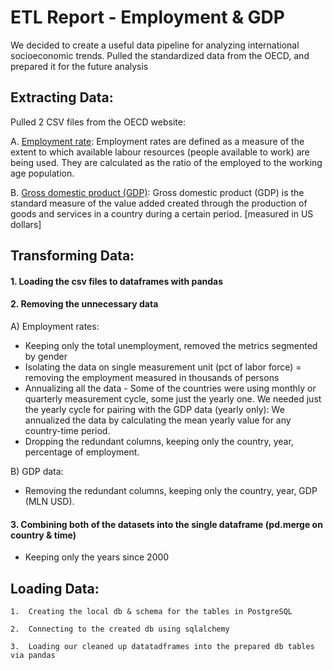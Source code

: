 # ETL Report - Employment & GDP

We decided to create a useful data pipeline for analyzing international socioeconomic trends. Pulled the standardized data from the OECD, and prepared it for the future analysis

## Extracting Data:

Pulled 2 CSV files from the OECD website:
    

A.  [Employment rate](https://data.oecd.org/emp/employment-rate.htm): Employment rates are defined as a measure of the extent to which available labour resources (people available to work) are being used. They are calculated as the ratio of the employed to the working age population.
    
B.  [Gross domestic product (GDP)](https://data.oecd.org/gdp/gross-domestic-product-gdp.htm): Gross domestic product (GDP) is the standard measure of the value added created through the production of goods and services in a country during a certain period. [measured in US dollars]
    

## Transforming Data:

#### 1.  Loading the csv files to dataframes with pandas
    
#### 2.  Removing the unnecessary data
    

A)  Employment rates:
    
 -   Keeping only the total unemployment, removed the metrics segmented by gender
 -   Isolating the data on single measurement unit (pct of labor force) = removing the employment measured in thousands of persons
 -   Annualizing all the data
    -  Some of the countries were using monthly or quarterly measurement cycle, some just the yearly one. We needed just the yearly cycle for pairing with the GDP data (yearly only): We annualized the data by calculating the mean yearly value for any country-time period.
 - Dropping the redundant columns, keeping only the country, year, percentage of employment.
    

B)  GDP data:
    
- Removing the redundant columns, keeping only the country, year, GDP (MLN USD).
    

#### 3.  Combining both of the datasets into the single dataframe (pd.merge on country & time)
    
-  Keeping only the years since 2000
    

## Loading Data:

    1.  Creating the local db & schema for the tables in PostgreSQL
    
    2.  Connecting to the created db using sqlalchemy
    
    3.  Loading our cleaned up datatadframes into the prepared db tables via pandas
